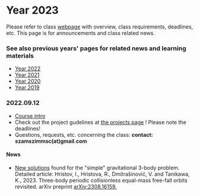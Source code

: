 # Year 2023

Please refer to class [webpage](https://icsabai.github.io/simulationsMsc/) with overview, class requirements, deadlines, etc. This page is for announcements and class related news.


### See also previous years' pages for related news and learning materials
- [Year 2022](https://icsabai.github.io/classes/compsimf17em/news2022/)
- [Year 2021](https://icsabai.github.io/classes/compsimf17em/news2021/)
- [Year 2020](https://icsabai.github.io/classes/compsimf17em/news2020/)
- [Year 2019](https://icsabai.github.io/classes/compsimf17em/news2019/)



### 2022.09.12
- [Course intro](class_intro_2023.pdf)
- Check out the project gudelines at [the projects page](https://icsabai.github.io/simulationsMsc/) ! Please note the deadlines!
- Questions, requests, etc. concerning the class: __contact: szamszimmsc(at)gmail.com__ 

#### News
- [New solutions](https://www.newscientist.com/article/2390230-mathematicians-find-12000-solutions-for-fiendish-three-body-problem/) found for the "simple" gravitational 3-body problem.  Detailed article: Hristov, I., Hristova, R., Dmitrašinović, V. and Tanikawa, K., 2023. Three-body periodic collisionless equal-mass free-fall orbits revisited. arXiv preprint [arXiv:2308.16159.](https://arxiv.org/abs/2308.16159)

